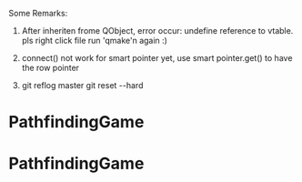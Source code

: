 Some Remarks:

1. After inheriten frome QObject, error occur: undefine reference to vtable.
   pls right click file run 'qmake'n again :)

2. connect() not work for smart pointer yet, use smart pointer.get() to have the row pointer

3.
    git reflog master
    git reset --hard <ID>
# PathfindingGame
# PathfindingGame
